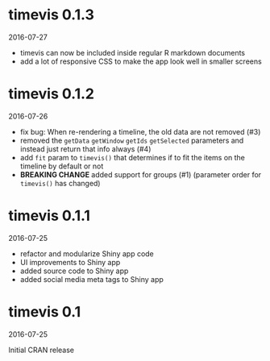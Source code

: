 # timevis 0.1.3

2016-07-27

- timevis can now be included inside regular R markdown documents
- add a lot of responsive CSS to make the app look well in smaller screens

# timevis 0.1.2

2016-07-26

- fix bug: When re-rendering a timeline, the old data are not removed (#3)
- removed the `getData` `getWindow` `getIds` `getSelected` parameters and instead just return that info always (#4)
- add `fit` param to `timevis()` that determines if to fit the items on the timeline by default or not
- **BREAKING CHANGE** added support for groups (#1) (parameter order for `timevis()` has changed)

# timevis 0.1.1

2016-07-25

- refactor and modularize Shiny app code
- UI improvements to Shiny app
- added source code to Shiny app
- added social media meta tags to Shiny app 

# timevis 0.1

2016-07-25

Initial CRAN release

